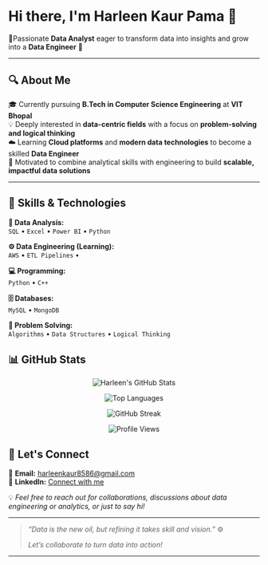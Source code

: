 # Hi there, I'm Harleen Kaur Pama 👋  
🎯Passionate **Data Analyst** eager to transform data into insights and grow into a **Data Engineer** 🚀

---

## 🔍 About Me

🎓 Currently pursuing **B.Tech in Computer Science Engineering** at **VIT Bhopal**  
💡 Deeply interested in **data-centric fields** with a focus on **problem-solving and logical thinking**  
☁️ Learning **Cloud platforms** and **modern data technologies** to become a skilled **Data Engineer**  
🚀 Motivated to combine analytical skills with engineering to build **scalable, impactful data solutions**

---

## 🌟 Skills & Technologies

**🔎 Data Analysis:**  
`SQL` • `Excel` • `Power BI` • `Python `

**⚙️ Data Engineering (Learning):**  
`AWS` • `ETL Pipelines` • 

**💻 Programming:**  
`Python` • `C++`

**🗄️ Databases:**  
`MySQL` • `MongoDB`

**🧠 Problem Solving:**  
`Algorithms` • `Data Structures` • `Logical Thinking`
## 📊 GitHub Stats

<div align="center">

![Harleen's GitHub Stats](https://github-readme-stats.vercel.app/api?username=HarleenPama&show_icons=true&theme=tokyonight&border_radius=10&hide_border=false&rank_icon=github)

![Top Languages](https://github-readme-stats.vercel.app/api/top-langs/?username=HarleenPama&layout=compact&theme=tokyonight&border_radius=10&hide_border=false)

![GitHub Streak](https://streak-stats.demolab.com?user=HarleenPama&theme=tokyonight&border_radius=10&date_format=M%20j%5B%2C%20Y%5D)

![Profile Views](https://komarev.com/ghpvc/?username=HarleenPama&label=Profile%20Views&color=1DA1F2&style=flat-square)

</div>


## 💬 Let's Connect

📧 **Email:** harleenkaur8586@gmail.com  
🔗 **LinkedIn:** [Connect with me](https://www.linkedin.com/in/harleen-kaur-pama-635539251)  

💡 *Feel free to reach out for collaborations, discussions about data engineering or analytics, or just to say hi!*

---

> _“Data is the new oil, but refining it takes skill and vision.”_ ⚙️
> 
> _Let’s collaborate to turn data into action!_

---

<!-- GitHub Stats (optional) -->
<!-- ![GitHub Stats](https://github-readme-stats.vercel.app/api?username=YOUR_GITHUB_USERNAME&show_icons=true&theme=radical) -->
